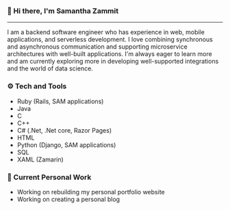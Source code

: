 ### 👋 Hi there, I'm Samantha Zammit 
---

I am a backend software engineer who has experience in web, mobile applications, and serverless development. I love combining synchronous and asynchronous communication and supporting microservice architectures with well-built applications. I'm always eager to learn more and am currently exploring more in developing well-supported integrations and the world of data science.

### ⚙️ Tech and Tools
 - Ruby (Rails, SAM applications)
 - Java
 - C
 - C++
 - C# (.Net, .Net core, Razor Pages)
 - HTML
 - Python (Django, SAM applications)
 - SQL
 - XAML (Zamarin)

### 🌱 Current Personal Work
- Working on rebuilding my personal portfolio website
- Working on creating a personal blog


<!--
**BioEngineerSam/BioEngineerSam** is a ✨ _special_ ✨ repository because its `README.md` (this file) appears on your GitHub profile.

Here are some ideas to get you started:

- 🔭 I’m currently working on ...
- 🌱 I’m currently learning ...
- 👯 I’m looking to collaborate on ...
- 🤔 I’m looking for help with ...
- 💬 Ask me about ...
- 📫 How to reach me: ...
- 😄 Pronouns: ...
- ⚡ Fun fact: ...
-->
